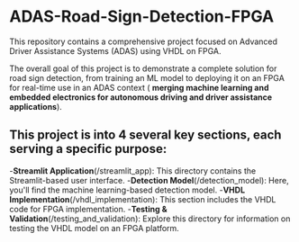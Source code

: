 # ADAS-Road-Sign-Detection-FPGA

This repository contains a comprehensive project focused on Advanced Driver Assistance Systems (ADAS) using VHDL on FPGA.

The overall goal of this project is to demonstrate a complete solution for road sign detection, from training an ML model to deploying it on an FPGA for real-time use in an ADAS context ( **merging machine learning and embedded electronics for autonomous driving and driver assistance applications**).

## This project is into 4 several key sections, each serving a specific purpose:

-**Streamlit Application**(/streamlit_app): This directory contains the Streamlit-based user interface.
-**Detection Model**(/detection_model): Here, you'll find the machine learning-based detection model.
-**VHDL Implementation**(/vhdl_implementation): This section includes the VHDL code for FPGA implementation.
-**Testing & Validation**(/testing_and_validation): Explore this directory for information on testing the VHDL model on an FPGA platform.
